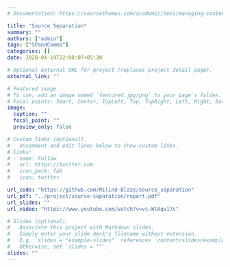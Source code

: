 ```yaml
---
# Documentation: https://sourcethemes.com/academic/docs/managing-content/

title: "Source Separation"
summary: ""
authors: ["admin"]
tags: ["SPandComms"]
categories: []
date: 2020-04-19T22:00:07+05:30

# Optional external URL for project (replaces project detail page).
external_link: ""

# Featured image
# To use, add an image named `featured.jpg/png` to your page's folder.
# Focal points: Smart, Center, TopLeft, Top, TopRight, Left, Right, BottomLeft, Bottom, BottomRight.
image:
  caption: ""
  focal_point: ""
  preview_only: false

# Custom links (optional).
#   Uncomment and edit lines below to show custom links.
# links:
# - name: Follow
#   url: https://twitter.com
#   icon_pack: fab
#   icon: twitter

url_code: "https://github.com/Milind-Blaze/source_separation"
url_pdf: "../project/source-separation/report.pdf"
url_slides: ""
url_video: "https://www.youtube.com/watch?v=vc-WlAqv17c"

# Slides (optional).
#   Associate this project with Markdown slides.
#   Simply enter your slide deck's filename without extension.
#   E.g. `slides = "example-slides"` references `content/slides/example-slides.md`.
#   Otherwise, set `slides = ""`.
slides: ""
---
```

